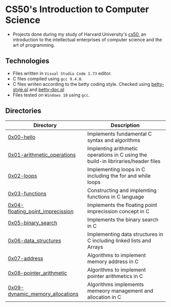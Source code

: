 # CS50's Introduction to Computer Science

- Projects done during my study of Harvard University's [cs50](https://learning.edx.org/course/course-v1:HarvardX+CS50+X/block-v1:HarvardX+CS50+X+type@sequential+block@3c550787b1d1470bbdba91d14392bd43/block-v1:HarvardX+CS50+X+type@vertical+block@ffc346411661409a901306ca7c2b7b54), an introduction to the intellectual enterprises of computer science and the art of programming. 

## Technologies
- Files written in ```Visual Studio Code 1.73``` editor. 
- C files compiled using ```gcc 9.4.0```.
- C files wriiten according to the betty coding style. Checked using [betty-style.pl](https://github.com/holbertonschool/Betty/blob/master/betty-style.pl) and [betty-doc.pl](https://github.com/holbertonschool/Betty/blob/master/betty-doc.pl)
- Files tested on ```Windows 10``` using ```gcc```.

## Directories

| Directory | Description |
| ---  | --- |
|[0x00-hello](0x00-hello)|Implements fundamental C syntax and algorithms|
|[0x01-arithmetic_operations](0x01-arithmetic_operations)|Implenting arithmetic operations in C using the build-in libriraries/header files|
|[0x02-loops](0x02-loops)|Implementing loops in C including the for and while loops|
|[0x03-functions](0x03-functions)|Constructing and implemting functions in C language|
|[0x04-floating_point_imprecission](0x04-floating_point_imprecission)|Implements the floating point imprecission concept in C|
|[0x05-binary_search](0x05-binary_search)|Implements the binary search in C|
|[0x06-data_structures](0x06-data_structures)|Implementing data structures in C including linked lists and Arrays|
|[0x07-address](0x07-adress)|Algorithms to implement memory address in C|
|[0x08-pointer_arithmetic](0x08-pointer_arithmetic)|Algorithms to implement pointer arithmetics in C|
|[0x09-dynamic_memory_allocations](0x09-dynamic_memory_allocation)|Algorithms implememts memeory management and allocation in C|

